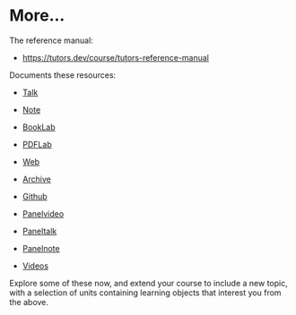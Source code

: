 # More...

The reference manual:

- <https://tutors.dev/course/tutors-reference-manual>

Documents these resources:

- [Talk](https://tutors.dev/course/tutors-reference-manual#talk)
- [Note](https://tutors.dev/course/tutors-reference-manual#note)
- [BookLab](https://tutors.dev/course/tutors-reference-manual#booklab)
- [PDFLab](https://tutors.dev/course/tutors-reference-manual#pdflab)
- [Web](https://tutors.dev/course/tutors-reference-manual#web)
- [Archive](https://tutors.dev/course/tutors-reference-manual#archive)
- [Github](https://tutors.dev/course/tutors-reference-manual#github)

- [Panelvideo](https://tutors.dev/course/tutors-reference-manual#panelvideo)
- [Paneltalk](https://tutors.dev/course/tutors-reference-manual#paneltalk)
- [Panelnote](https://tutors.dev/course/tutors-reference-manual#panelnote)
- [Videos](https://tutors.dev/course/tutors-reference-manual#videos)

Explore some of these now, and extend your course to include a new topic, with a selection of units containing learning objects that interest you from the above.

